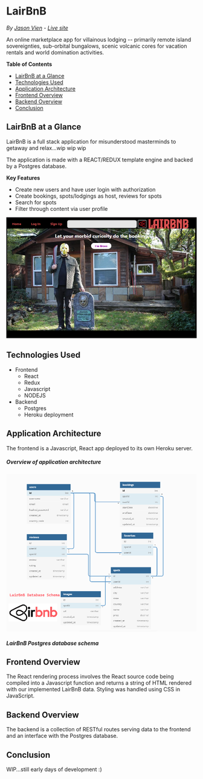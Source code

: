 # LairBnB
*By [Jason Vien](https://github.com/JDVien) - [Live site](https://lairbnb--app.herokuapp.com/)*

An online marketplace app for villainous lodging -- primarily remote island sovereignties, sub-orbital bungalows, scenic volcanic cores for vacation rentals and world domination activities.


**Table of Contents**
  * [LairBnB at a Glance](#LairBnB-at-a-glance)
  * [Technologies Used](#technologies-used)
  * [Application Architecture](#application-architecture)
  * [Frontend Overview](#frontend-overview)
  * [Backend Overview](#backend-overview)
  * [Conclusion](#conclusion)

## LairBnB at a Glance
LairBnB is a full stack application for misunderstood masterminds to getaway and relax...wip wip wip

The application is made with a REACT/REDUX template engine and backed by a Postgres database.

**Key Features**
* Create new users and have user login with authorization
* Create bookings, spots/lodgings as host, reviews for spots
* Search for spots
* Filter through content via user profile

![LairBnB Main Page](/frontend/public/images/lairbnb_glance_v001.png)

## Technologies Used
* Frontend
  * React
  * Redux
  * Javascript
  * NODEJS
* Backend
  * Postgres
  * Heroku deployment

## Application Architecture
The frontend is a Javascript, React app deployed to its own Heroku server.


##### Overview of application architecture

![Database schema](/frontend/public/images/dbv001.png)
##### LairBnB Postgres database schema

## Frontend Overview
The React rendering process involves the React source code being compiled into a Javascript function and returns a string of HTML rendered with our implemented LairBnB data. Styling was handled using CSS in JavaScript.


## Backend Overview
The backend is a collection of RESTful routes serving data to the frontend and an interface with the Postgres database.

## Conclusion
WIP...still early days of development :)


